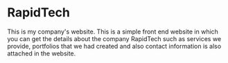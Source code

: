 # RapidTech
This is my company's website.
This is a simple front end website in which you can get the details about the company RapidTech such as services we provide, portfolios that we had created and also contact information is also attached in the website.

